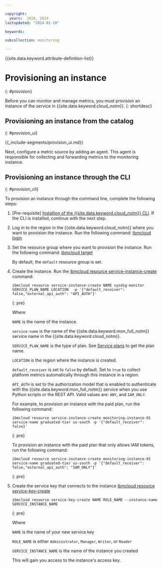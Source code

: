 ```yaml
---

copyright:
  years:  2018, 2024
lastupdated: "2024-01-10"

keywords:

subcollection: monitoring

---
```


{{site.data.keyword.attribute-definition-list}}

# Provisioning an instance
{: #provision}

Before you can monitor and manage metrics, you must provision an instance of the service in {{site.data.keyword.cloud_notm}}.
{: shortdesc}


## Provisioning an instance from the catalog
{: #provision_ui}

<!-- Segment with steps to provision an instance -->

{{_include-segments/provision_ui.md}}

Next, configure a metric source by adding an agent. This agent is responsible for collecting and forwarding metrics to the monitoring instance.



## Provisioning an instance through the CLI
{: #provision_cli}

To provision an instance through the command line, complete the following steps:

1. [Pre-requisite] [Installion of the {{site.data.keyword.cloud_notm}} CLI](/docs/cli?topic=cli-install-ibmcloud-cli). If the CLI is installed, continue with the next step.

2. Log in to the region in the {{site.data.keyword.cloud_notm}} where you want to provision the instance. Run the following command: [ibmcloud login](/docs/cli?topic=cli-ibmcloud_cli#ibmcloud_login)

3. Set the resource group where you want to provision the instance. Run the following command: [ibmcloud target](/docs/cli?topic=cli-ibmcloud_cli#ibmcloud_target)

    By default, the `default` resource group is set.

4. Create the instance. Run the [ibmcloud resource service-instance-create](/docs/cli?topic=cli-ibmcloud_commands_resource#ibmcloud_resource_service_instance_create) command:

    ```text
    ibmcloud resource service-instance-create NAME sysdig-monitor SERVICE_PLAN_NAME LOCATION  -p '{"default_receiver": false,"external_api_auth": "API_AUTH"}'
    ```
    {: pre}

    Where

    `NAME` is the name of the instance.

    `service-name` is the name of the {{site.data.keyword.mon_full_notm}} service name in the {{site.data.keyword.cloud_notm}}.

    `SERVICE_PLAN_NAME` is the type of plan. See [Service plans](/docs/monitoring?topic=monitoring-pricing_plans) to get the plan name.

    `LOCATION` is the region where the instance is created.

    `default_receiver` is set to `false` by default. Set to `true` to collect platform metrics automatically through this instance in a region.

    `API_AUTH` is set to the authorization model that is enabled to authenticate with the {{site.data.keyword.mon_full_notm}} service when you use Python scripts or the REST API. Valid values are: `ANY`, and `IAM_ONLY`.

    For example, to provision an instance with the paid plan, run the following command:

    ```text
    ibmcloud resource service-instance-create monitoring-instance-01 service-name graduated-tier us-south -p '{"default_receiver": false}'
    ```
    {: pre}

    To provision an instance with the paid plan that only allows IAM tokens, run the following command:

    ```text
    ibmcloud resource service-instance-create monitoring-instance-01 service-name graduated-tier us-south -p '{"default_receiver": false,"external_api_auth": "IAM_ONLY"}'
    ```
    {: pre}

5. Create the service key that connects to the instance [ibmcloud resource service-key-create](/docs/cli?topic=cli-ibmcloud_commands_resource#ibmcloud_resource_service_key_create)

    ```text
    ibmcloud resource service-key-create NAME ROLE_NAME --instance-name SERVICE_INSTANCE_NAME
    ```
    {: pre}

    Where

    `NAME` is the name of your new service key

    `ROLE_NAME` is either `Administrator`, `Manager`, `Writer`, or `Reader`

    `SERVICE_INSTANCE_NAME` is the name of the instance you created

    This will gain you access to the instance's access key.
